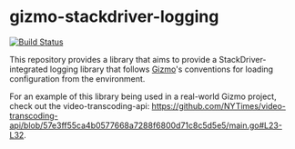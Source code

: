 # gizmo-stackdriver-logging

[![Build Status](https://github.com/fsouza/gizmo-stackdriver-logging/workflows/Build/badge.svg)](https://github.com/fsouza/gizmo-stackdriver-logging/actions)

This repository provides a library that aims to provide a
StackDriver-integrated logging library that follows
[Gizmo](https://github.com/NYTimes/gizmo)'s conventions for loading
configuration from the environment.

For an example of this library being used in a real-world Gizmo project, check
out the video-transcoding-api:
https://github.com/NYTimes/video-transcoding-api/blob/57e3ff55ca4b0577668a7288f6800d71c8c5d5e5/main.go#L23-L32.
